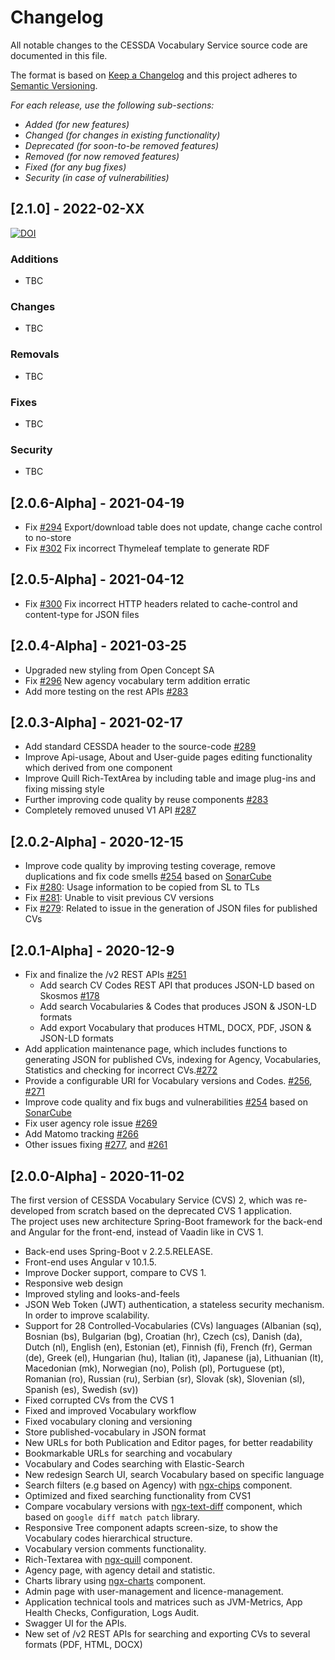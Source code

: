 # Changelog

All notable changes to the CESSDA Vocabulary Service source code are documented in this file.

The format is based on [Keep a Changelog](http://keepachangelog.com/en/1.0.0/)
and this project adheres to [Semantic Versioning](http://semver.org/spec/v2.0.0.html).

*For each release, use the following sub-sections:*

- *Added (for new features)*
- *Changed (for changes in existing functionality)*
- *Deprecated (for soon-to-be removed features)*
- *Removed (for now removed features)*
- *Fixed (for any bug fixes)*
- *Security (in case of vulnerabilities)*

## [2.1.0] - 2022-02-XX

[![DOI](https://zenodo.org/badge/DOI/10.5281/zenodo.6092399.svg)](https://doi.org/10.5281/zenodo.6092399)

### Additions

- TBC

### Changes

- TBC

### Removals

- TBC

### Fixes

- TBC

### Security

- TBC

## [2.0.6-Alpha] - 2021-04-19
- Fix [#294](https://bitbucket.org/cessda/cessda.cvs.two/issues/294/export-download-table-does-not-update) Export/download table does not update, change cache control to no-store
- Fix [#302](https://bitbucket.org/cessda/cessda.cvs.two/issues/302/bug-in-skos-export-script) Fix incorrect Thymeleaf template to generate RDF

## [2.0.5-Alpha] - 2021-04-12
- Fix [#300](https://bitbucket.org/cessda/cessda.cvs.two/issues/300/fix-incorrect-http-headers-related-to) Fix incorrect HTTP headers related to cache-control and content-type for JSON files

## [2.0.4-Alpha] - 2021-03-25
- Upgraded new styling from Open Concept SA
- Fix [#296](https://bitbucket.org/cessda/cessda.cvs.two/issues/296/new-agency-vocabulary-term-addition) New agency vocabulary term addition erratic
- Add more testing on the rest APIs  [#283](https://bitbucket.org/cessda/cessda.cvs.two/issues/283/improve-code-quality-phase-2-80-test)

## [2.0.3-Alpha] - 2021-02-17
- Add standard CESSDA header to the source-code [#289](https://bitbucket.org/cessda/cessda.cvs.two/issues/289/ensure-source-code-files-contain-standard)
- Improve Api-usage, About and User-guide pages editing functionality which derived from one component
- Improve Quill Rich-TextArea by including table and image plug-ins and fixing missing style 
- Further improving code quality by reuse components [#283](https://bitbucket.org/cessda/cessda.cvs.two/issues/283/improve-code-quality-phase-2-80-test)
- Completely removed unused V1 API [#287](https://bitbucket.org/cessda/cessda.cvs.two/issues/287/upgrade-api-calls-from-v1-to-v2-within-the)


## [2.0.2-Alpha] - 2020-12-15
- Improve code quality by improving testing coverage, remove duplications and fix code smells [#254](https://bitbucket.org/cessda/cessda.cvs.two/issues/254/improve-cvs-2-code-quality) based on [SonarCube](https://sonarqube.cessda.eu/dashboard?id=eu.cessda.cvs%3Acvs)
- Fix [#280](https://bitbucket.org/cessda/cessda.cvs.two/issues/280/usage-information-to-be-copied-from-sl-to): Usage information to be copied from SL to TLs
- Fix [#281](https://bitbucket.org/cessda/cessda.cvs.two/issues/281/unable-to-visit-previous-version): Unable to visit previous CV versions
- Fix [#279](https://bitbucket.org/cessda/cessda.cvs.two/issues/279/usage-information-not-shown-in-home): Related to issue in the generation of JSON files for published CVs



## [2.0.1-Alpha] - 2020-12-9
- Fix and finalize the /v2 REST APIs [#251](https://bitbucket.org/cessda/cessda.cvs.two/issues/251/api-requirements-read-only-mode-api)
    - Add search CV Codes REST API that produces JSON-LD based on Skosmos [#178](https://bitbucket.org/cessda/cessda.cvs.two/issues/178/dataverse-having-problems-consuming-api)
    - Add search Vocabularies & Codes that produces JSON & JSON-LD formats
    - Add export Vocabulary that produces HTML, DOCX, PDF, JSON & JSON-LD formats
- Add application maintenance page, which includes functions to generating JSON for published CVs, indexing for Agency, Vocabularies, Statistics and checking for incorrect CVs.[#272](https://bitbucket.org/cessda/cessda.cvs.two/issues/272/create-a-maintenance-page)
- Provide a configurable URI for Vocabulary versions and Codes. [#256](https://bitbucket.org/cessda/cessda.cvs.two/issues/256/cvs-urls-api-issue), [#271](https://bitbucket.org/cessda/cessda.cvs.two/issues/271/make-agency-uri-configurable-and-link)
- Improve code quality and fix bugs and vulnerabilities [#254](https://bitbucket.org/cessda/cessda.cvs.two/issues/254/improve-cvs-2-code-quality) based on [SonarCube](https://sonarqube.cessda.eu/dashboard?id=eu.cessda.cvs%3Acvs) 
- Fix user agency role issue [#269](https://bitbucket.org/cessda/cessda.cvs.two/issues/269/editing-cv-notes-not-working-for)
- Add Matomo tracking [#266](https://bitbucket.org/cessda/cessda.cvs.two/issues/266/add-matomo-tracking-code)
- Other issues fixing [#277](https://bitbucket.org/cessda/cessda.cvs.two/issues/277/inccorrect-missing-syling-between-ngx), and [#261](https://bitbucket.org/cessda/cessda.cvs.two/issues/261/incorrect-tool-name-in-tab)


## [2.0.0-Alpha] - 2020-11-02

The first version of CESSDA Vocabulary Service (CVS) 2, which was re-developed from scratch based on the deprecated CVS 1 application.  
The project uses new architecture Spring-Boot framework for the back-end and Angular for the front-end, instead of Vaadin like in CVS 1.

- Back-end uses Spring-Boot v 2.2.5.RELEASE.
- Front-end uses Angular v 10.1.5.
- Improve Docker support, compare to CVS 1.
- Responsive web design
- Improved styling and looks-and-feels
- JSON Web Token (JWT) authentication, a stateless security mechanism. In order to improve scalability.
- Support for 28 Controlled-Vocabularies (CVs) languages (Albanian (sq), Bosnian (bs), Bulgarian (bg), Croatian (hr), Czech (cs), Danish (da), Dutch (nl), English (en), Estonian (et), Finnish (fi), French (fr), German (de), Greek (el), Hungarian (hu), Italian (it), Japanese (ja), Lithuanian (lt), Macedonian (mk), Norwegian (no), Polish (pl), Portuguese (pt), Romanian (ro), Russian (ru), Serbian (sr), Slovak (sk), Slovenian (sl), Spanish (es), Swedish (sv))
- Fixed corrupted CVs from the CVS 1
- Fixed and improved Vocabulary workflow
- Fixed vocabulary cloning and versioning
- Store published-vocabulary in JSON format
- New URLs for both Publication and Editor pages, for better readability
- Bookmarkable URLs for searching and vocabulary
- Vocabulary and Codes searching with Elastic-Search
- New redesign Search UI, search Vocabulary based on specific language
- Search filters (e.g based on Agency) with [ngx-chips](https://www.npmjs.com/package/ngx-chips) component.
- Optimized and fixed searching functionality from CVS1
- Compare vocabulary versions with [ngx-text-diff](https://www.npmjs.com/package/ngx-text-diff) component, which based on `google diff match patch` library.
- Responsive Tree component adapts screen-size, to show the Vocabulary codes hierarchical structure.
- Vocabulary version comments functionality.
- Rich-Textarea with [ngx-quill](https://www.npmjs.com/package/ngx-quill) component.
- Agency page, with agency detail and statistic.
- Charts library using [ngx-charts](https://swimlane.gitbook.io/ngx-charts/) component.
- Admin page with user-management and licence-management.
- Application technical tools and matrices such as JVM-Metrics, App Health Checks, Configuration, Logs Audit.
- Swagger UI for the APIs.
- New set of /v2 REST APIs for searching and exporting CVs to several formats (PDF, HTML, DOCX)
